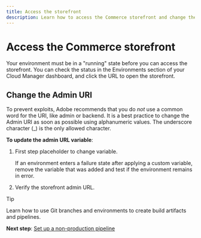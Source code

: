 ```yaml
---
title: Access the storefront
description: Learn how to access the Commerce storefront and change the default admin panel link.
---
```


# Access the Commerce storefront

Your environment must be in a "running" state before you can access the storefront. You can check the status in the Environments section of your Cloud Manager dashboard, and click the URL to open the storefront.

## Change the Admin URI

To prevent exploits, Adobe recommends that you do _not_ use a common word for the URI, like admin or backend. It is a best practice to change the Admin URI as soon as possible using alphanumeric values. The underscore character (_) is the only allowed character.

**To update the admin URL variable**:

1. First step placeholder to change variable. 

   If an environment enters a failure state after applying a custom variable, remove the variable that was added and test if the environment remains in error.

1. Verify the storefront admin URL.

>[!TIP]
>
> Learn how to use Git branches and environments to create build artifacts and pipelines.
>
>**Next step**: [Set up a non-production pipeline](create-pipeline.md)
